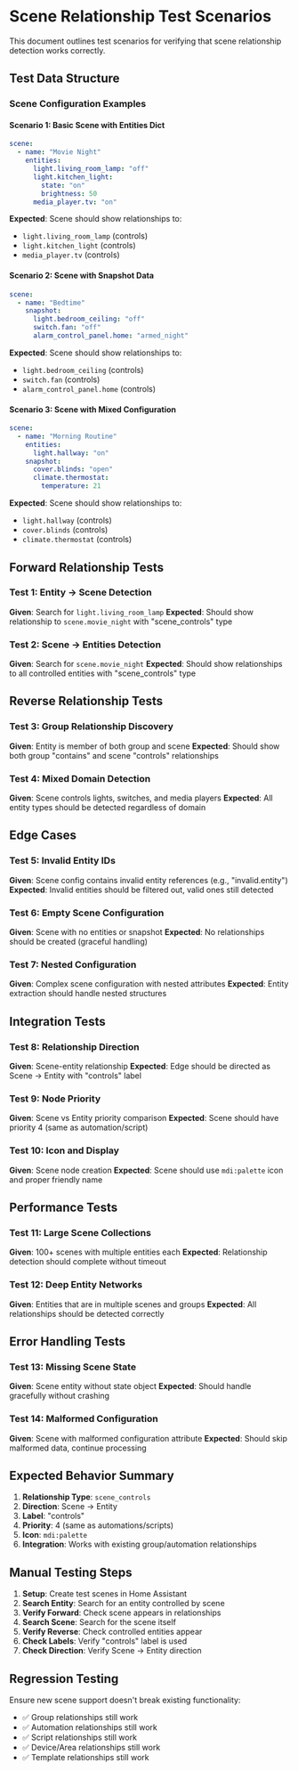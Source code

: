 # Scene Relationship Test Scenarios

This document outlines test scenarios for verifying that scene relationship detection works correctly.

## Test Data Structure

### Scene Configuration Examples

#### Scenario 1: Basic Scene with Entities Dict
```yaml
scene:
  - name: "Movie Night"
    entities:
      light.living_room_lamp: "off"  
      light.kitchen_light:
        state: "on"
        brightness: 50
      media_player.tv: "on"
```

**Expected**: Scene should show relationships to:
- `light.living_room_lamp` (controls)
- `light.kitchen_light` (controls) 
- `media_player.tv` (controls)

#### Scenario 2: Scene with Snapshot Data
```yaml
scene:
  - name: "Bedtime"
    snapshot:
      light.bedroom_ceiling: "off"
      switch.fan: "off"
      alarm_control_panel.home: "armed_night"
```

**Expected**: Scene should show relationships to:
- `light.bedroom_ceiling` (controls)
- `switch.fan` (controls)
- `alarm_control_panel.home` (controls)

#### Scenario 3: Scene with Mixed Configuration
```yaml 
scene:
  - name: "Morning Routine"
    entities:
      light.hallway: "on"
    snapshot:
      cover.blinds: "open"
      climate.thermostat:
        temperature: 21
```

**Expected**: Scene should show relationships to:
- `light.hallway` (controls)
- `cover.blinds` (controls) 
- `climate.thermostat` (controls)

## Forward Relationship Tests

### Test 1: Entity → Scene Detection
**Given**: Search for `light.living_room_lamp`
**Expected**: Should show relationship to `scene.movie_night` with "scene_controls" type

### Test 2: Scene → Entities Detection  
**Given**: Search for `scene.movie_night`
**Expected**: Should show relationships to all controlled entities with "scene_controls" type

## Reverse Relationship Tests

### Test 3: Group Relationship Discovery
**Given**: Entity is member of both group and scene
**Expected**: Should show both group "contains" and scene "controls" relationships

### Test 4: Mixed Domain Detection
**Given**: Scene controls lights, switches, and media players
**Expected**: All entity types should be detected regardless of domain

## Edge Cases

### Test 5: Invalid Entity IDs
**Given**: Scene config contains invalid entity references (e.g., "invalid.entity")
**Expected**: Invalid entities should be filtered out, valid ones still detected

### Test 6: Empty Scene Configuration
**Given**: Scene with no entities or snapshot
**Expected**: No relationships should be created (graceful handling)

### Test 7: Nested Configuration
**Given**: Complex scene configuration with nested attributes
**Expected**: Entity extraction should handle nested structures

## Integration Tests

### Test 8: Relationship Direction
**Given**: Scene-entity relationship
**Expected**: Edge should be directed as Scene → Entity with "controls" label

### Test 9: Node Priority
**Given**: Scene vs Entity priority comparison
**Expected**: Scene should have priority 4 (same as automation/script)

### Test 10: Icon and Display
**Given**: Scene node creation
**Expected**: Scene should use `mdi:palette` icon and proper friendly name

## Performance Tests

### Test 11: Large Scene Collections
**Given**: 100+ scenes with multiple entities each
**Expected**: Relationship detection should complete without timeout

### Test 12: Deep Entity Networks
**Given**: Entities that are in multiple scenes and groups
**Expected**: All relationships should be detected correctly

## Error Handling Tests

### Test 13: Missing Scene State
**Given**: Scene entity without state object
**Expected**: Should handle gracefully without crashing

### Test 14: Malformed Configuration
**Given**: Scene with malformed configuration attribute
**Expected**: Should skip malformed data, continue processing

## Expected Behavior Summary

1. **Relationship Type**: `scene_controls`
2. **Direction**: Scene → Entity  
3. **Label**: "controls"
4. **Priority**: 4 (same as automations/scripts)
5. **Icon**: `mdi:palette`
6. **Integration**: Works with existing group/automation relationships

## Manual Testing Steps

1. **Setup**: Create test scenes in Home Assistant
2. **Search Entity**: Search for an entity controlled by scene
3. **Verify Forward**: Check scene appears in relationships
4. **Search Scene**: Search for the scene itself  
5. **Verify Reverse**: Check controlled entities appear
6. **Check Labels**: Verify "controls" label is used
7. **Check Direction**: Verify Scene → Entity direction

## Regression Testing

Ensure new scene support doesn't break existing functionality:
- ✅ Group relationships still work
- ✅ Automation relationships still work  
- ✅ Script relationships still work
- ✅ Device/Area relationships still work
- ✅ Template relationships still work